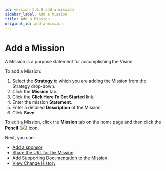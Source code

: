 ```yaml
---
id: version-1.0.0-add-a-mission
sidebar_label: Add a Mission
title: Add a Mission
original_id: add-a-mission
---
```


# Add a Mission

A Mission is a purpose statement for accomplishing the Vision.

To add a Mission:

1.  Select the **Strategy** to which you are adding the Mission from the
    Strategy drop-down.
2.  Click the **Mission** tab.
3.  Click the **Click Here To Get Started** link.
4.  Enter the mission **Statement**.
5.  Enter a detailed **Description** of the Mission.
6.  Click **Save**.

To edit a Mission, click the **Mission** tab on the home page and then
click the **Pencil** (![](Resources/Images/edit_pencil1.png)) icon.

Next, you can:

  - [Add a sponsor](Add_a_Sponsor_to_an_Asset.md)
  - [Share the URL for the Mission](Share_URLs_for_Assets.md)
  - [Add Supporting Documentation to the Mission](Add_Supporting_Doc.md)
  - [View Change History](View_Change_History_for_Assets.md)
